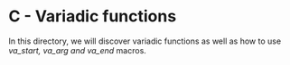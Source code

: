# C - Variadic functions

In this directory, we will discover variadic functions as well as how to use *va_start, va_arg and va_end* macros.
